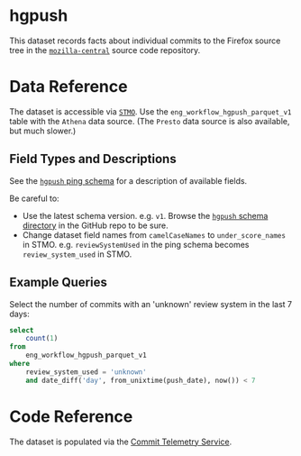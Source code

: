 # hgpush

This dataset records facts about individual commits to the Firefox source tree 
in the [`mozilla-central`](https://hg.mozilla.org/mozilla-central/) source
code repository.

# Data Reference

The dataset is accessible via [`STMO`](https://sql.telemetry.mozilla.org).
Use the `eng_workflow_hgpush_parquet_v1` table with the `Athena` data source.
(The `Presto` data source is also available, but much slower.)

## Field Types and Descriptions

See the [`hgpush` ping schema](https://github.com/mozilla-services/mozilla-pipeline-schemas/blob/dev/schemas/eng-workflow/hgpush/hgpush.1.schema.json)
for a description of available fields.

Be careful to:
 * Use the latest schema version.  e.g. `v1`.  Browse the [`hgpush` schema directory](https://github.com/mozilla-services/mozilla-pipeline-schemas/tree/dev/schemas/eng-workflow/hgpush) in the GitHub repo to be sure.
 * Change dataset field names from `camelCaseNames` to `under_score_names` in STMO. e.g. `reviewSystemUsed` in the ping schema becomes `review_system_used` in STMO.

## Example Queries

Select the number of commits with an 'unknown' review system in the last 7 days:

```sql
select
    count(1)
from
    eng_workflow_hgpush_parquet_v1
where
    review_system_used = 'unknown'
    and date_diff('day', from_unixtime(push_date), now()) < 7
```

# Code Reference

The dataset is populated via the [Commit Telemetry Service](https://github.com/mozilla-conduit/commit-telemetry-service).
